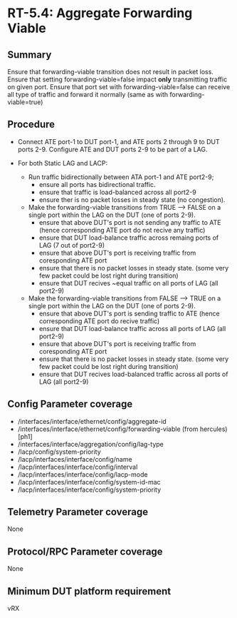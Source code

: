 # RT-5.4: Aggregate Forwarding Viable

## Summary

Ensure that forwarding-viable transition does not result in packet loss.
Ensure that setting forwarding-viable=false impact **only** transmitting traffic on given port.
Ensure that port set with forwarding-viable=false can receive all type of traffic and forward it normally (same as with forwarding-viable=true)

## Procedure

*   Connect ATE port-1 to DUT port-1, and ATE ports 2 through 9 to DUT ports 2-9. Configure ATE and DUT ports 2-9 to be part of a LAG.

*   For both Static LAG and LACP:
    *   Run traffic bidirectionally between ATA port-1 and ATE port2-9;
        *   ensure all ports has bidirectional traffic.
        *   ensure that traffic is load-balanced across all port2-9
        *   ensure ther is no packet losses in steady state (no congestion).
    *   Make the forwarding-viable transitions from TRUE --> FALSE on a single port within the LAG on the DUT (one of ports 2-9).
        *   ensure that above DUT's port is not sending any traffic to ATE (hence corresponding ATE port do not recive any traffic)
        *   ensure that DUT load-balance traffic across remaing ports of LAG (7 out of port2-9)
        *   ensure that above DUT's port is receiving  traffic from coresponding ATE port
        *   ensure that there is no packet losses in steady state. (some very few packet could be lost right during transition)
        *   ensure that DUT recives ~equal traffic on all ports of LAG (all port2-9)
    *   Make the forwarding-viable transitions from FALSE --> TRUE on a single port within the LAG on the DUT (one of ports 2-9).
        *   ensure that above DUT's port is sending traffic to ATE (hence corresponding ATE port do recive traffic)
        *   ensure that DUT load-balance traffic across all ports of LAG (all port2-9)
        *   ensure that above DUT's port is receiving  traffic from coresponding ATE port
        *   ensure that there is no packet losses in steady state. (some very few packet could be lost right during transition)
        *   ensure that DUT recives load-balanced traffic across all ports of LAG (all port2-9)

## Config Parameter coverage

*   /interfaces/interface/ethernet/config/aggregate-id
*   /interfaces/interface/ethernet/config/forwarding-viable (from hercules) [ph1]
*   /interfaces/interface/aggregation/config/lag-type
*   /lacp/config/system-priority
*   /lacp/interfaces/interface/config/name
*   /lacp/interfaces/interface/config/interval
*   /lacp/interfaces/interface/config/lacp-mode
*   /lacp/interfaces/interface/config/system-id-mac
*   /lacp/interfaces/interface/config/system-priority

## Telemetry Parameter coverage

None

## Protocol/RPC Parameter coverage

None

## Minimum DUT platform requirement

vRX
